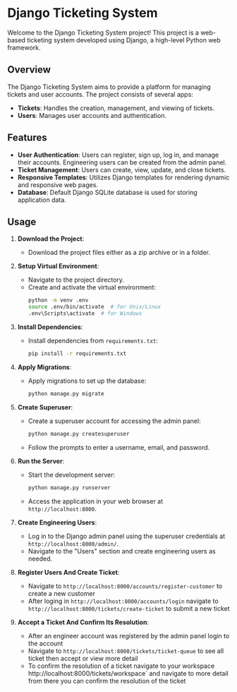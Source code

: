 # Django Ticketing System

Welcome to the Django Ticketing System project! This project is a web-based ticketing system developed using Django, a high-level Python web framework.

## Overview

The Django Ticketing System aims to provide a platform for managing tickets and user accounts. The project consists of several apps:

- **Tickets**: Handles the creation, management, and viewing of tickets.
- **Users**: Manages user accounts and authentication.

## Features

- **User Authentication**: Users can register, sign up, log in, and manage their accounts. Engineering users can be created from the admin panel.
- **Ticket Management**: Users can create, view, update, and close tickets.
- **Responsive Templates**: Utilizes Django templates for rendering dynamic and responsive web pages.
- **Database**: Default Django SQLite database is used for storing application data.


## Usage

1. **Download the Project**:
   - Download the project files either as a zip archive or in a folder.

2. **Setup Virtual Environment**:
   - Navigate to the project directory.
   - Create and activate the virtual environment:
     ```bash
     python -m venv .env
     source .env/bin/activate  # for Unix/Linux
     .env\Scripts\activate  # for Windows
     ```

3. **Install Dependencies**:
   - Install dependencies from `requirements.txt`:
     ```bash
     pip install -r requirements.txt
     ```

4. **Apply Migrations**:
   - Apply migrations to set up the database:
     ```bash
     python manage.py migrate
     ```

5. **Create Superuser**:
   - Create a superuser account for accessing the admin panel:
     ```bash
     python manage.py createsuperuser
     ```
   - Follow the prompts to enter a username, email, and password.

6. **Run the Server**:
   - Start the development server:
     ```bash
     python manage.py runserver
     ```
   - Access the application in your web browser at `http://localhost:8000`.

7. **Create Engineering Users**:
   - Log in to the Django admin panel using the superuser credentials at `http://localhost:8000/admin/`.
   - Navigate to the "Users" section and create engineering users as needed.

8. **Register Users And Create Ticket**:
    - Navigate to `http://localhost:8000/accounts/register-customer` to create a new customer
    - After loging in `http://localhost:8000/accounts/login` navigate to `http://localhost:8000/tickets/create-ticket` to submit a new ticket

9. **Accept a Ticket And Confirm Its Resolution**:
    - After an engineer account was registered by the admin panel login to the account
    - Navigate to `http://localhost:8000/tickets/ticket-queue` to see all ticket then accept or view more detail
    - To confirm the resolution of a ticket navigate to your workspace http://localhost:8000/tickets/workspace` and navigate to more detail from there you can confirm the resolution of the ticket
